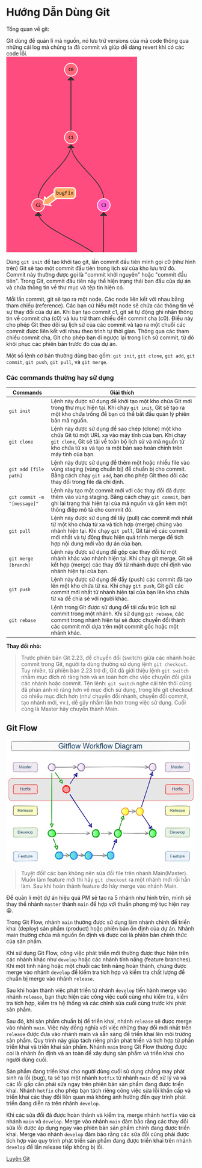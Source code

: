 # Hướng Dẫn Dùng Git

Tổng quan về git:  

Git dùng để quản lí mã nguồn, nó lưu trữ versions của mã code thông qua những cái log mà chúng ta đã commit và giúp dễ dàng revert khi có các code lỗi.  
![alt text](./img/git.png)  

Dùng `git init` để tạo khởi tạo git, lần commit đầu tiên mình gọi c0 (như hình trên) Git sẽ tạo một commit đầu tiên trong lịch sử của kho lưu trữ đó. Commit này thường được gọi là "commit khởi nguyên" hoặc "commit đầu tiên". Trong Git, commit đầu tiên này thể hiện trạng thái ban đầu của dự án và chứa thông tin về thư mục và tệp tin hiện có. 

Mỗi lần commit, git sẽ tạo ra một node. Các node liên kết với nhau bằng tham chiếu (reference). Các bạn cứ hiểu một node sẽ chứa các thông tin về sự thay đổi của dự án. Khi bạn tạo commit c1, git sẽ tự động ghi nhận thông tin về commit cha (c0) và lưu trữ tham chiếu đến commit cha (c0). Điều này cho phép Git theo dõi sự lịch sử của các commit và tạo ra một chuỗi các commit được liên kết với nhau theo trình tự thời gian. Thông qua các tham chiếu commit cha, Git cho phép bạn đi ngược lại trong lịch sử commit, từ đó khôi phục các phiên bản trước đó của dự án.  

Một số lệnh cơ bản thường dùng bao gồm: `git init`, `git clone`, `git add`, `git commit`, `git push`, `git pull`, và `git merge`. 

### Các commands thường hay sử dụng

| Commands | Giải thích |
| --- | --- |
| `git init` | Lệnh này được sử dụng để khởi tạo một kho chứa Git mới trong thư mục hiện tại. Khi chạy `git init`, Git sẽ tạo ra một kho chứa trống để bạn có thể bắt đầu quản lý phiên bản mã nguồn. |
| `git clone` | Lệnh này được sử dụng để sao chép (clone) một kho chứa Git từ một URL xa vào máy tính của bạn. Khi chạy `git clone`, Git sẽ tải về toàn bộ lịch sử và mã nguồn từ kho chứa từ xa và tạo ra một bản sao hoàn chỉnh trên máy tính của bạn. |
| `git add [file path]` | Lệnh này được sử dụng để thêm một hoặc nhiều file vào vùng staging (vùng chuẩn bị) để chuẩn bị cho commit. Bằng cách chạy `git add`, bạn cho phép Git theo dõi các thay đổi trong file đã chỉ định. |
| `git commit -m "[message]"` | Lệnh này tạo một commit mới với các thay đổi đã được thêm vào vùng staging. Bằng cách chạy `git commit`, bạn ghi lại trạng thái hiện tại của mã nguồn và gắn kèm một thông điệp mô tả cho commit đó. |
| `git pull` | Lệnh này được sử dụng để lấy (pull) các commit mới nhất từ một kho chứa từ xa và tích hợp (merge) chúng vào nhánh hiện tại. Khi chạy `git pull`, Git tải về các commit mới nhất và tự động thực hiện quá trình merge để tích hợp nội dung mới vào dự án của bạn. |
| `git merge [branch]` | Lệnh này được sử dụng để gộp các thay đổi từ một nhánh khác vào nhánh hiện tại. Khi chạy git merge, Git sẽ kết hợp (merge) các thay đổi từ nhánh được chỉ định vào nhánh hiện tại của bạn. |
| `git push` | Lệnh này được sử dụng để đẩy (push) các commit đã tạo lên một kho chứa từ xa. Khi chạy `git push`, Git gửi các commit mới nhất từ nhánh hiện tại của bạn lên kho chứa từ xa để chia sẻ với người khác. |
| `git rebase` | Lệnh trong Git được sử dụng để tái cấu trúc lịch sử commit trong một nhánh. Khi sử dụng `git rebase`, các commit trong nhánh hiện tại sẽ được chuyển đổi thành các commit mới dựa trên một commit gốc hoặc một nhánh khác. |

**Thay đổi nhỏ:** 
>Trước phiên bản Git 2.23, để chuyển đổi (switch) giữa các nhánh hoặc commit trong Git, người ta dùng thường sử dụng lệnh `git checkout`. Tuy nhiên, từ phiên bản 2.23 trở đi, Git đã giới thiệu lệnh `git switch` nhằm mục đích rõ ràng hơn và an toàn hơn cho việc chuyển đổi giữa các nhánh hoặc commit. Tên lệnh: `git switch` nghe cái tên thôi cũng đã phản ánh rõ ràng hơn về mục đích sử dụng, trong khi git checkout có nhiều mục đích hơn (như chuyển đổi nhánh, chuyển đổi commit, tạo nhánh mới, vv.), dễ gây nhầm lẫn hơn trong việc sử dụng. Cuối cùng là Master hãy chuyển thành Main.  

## Git Flow  
![alt text](./img/gitflow-hotfix-branch-diagram.jpg)  
> Tuyệt đối! các bạn không nên sửa đổi file trên nhánh Main(Master). Muốn làm feature mới thì hãy `git checkout` ra một nhánh mới rồi hẳn làm. Sau khi hoàn thành feature đó hãy merge vào nhánh Main.  
 
Để quản lí một dự án hiệu quả PM sẽ tạo ra 5 nhánh như hình trên, mình sẽ thay thế nhánh `master` thành `main` để hợp với thuần phong mỹ tục hiện nay &#x1F600;.  

Trong Git Flow, nhánh `main` thường được sử dụng làm nhánh chính để triển khai (deploy) sản phẩm (product) hoặc phiên bản ổn định của dự án. Nhánh main thường chứa mã nguồn ổn định và được coi là phiên bản chính thức của sản phẩm.  

Khi sử dụng Git Flow, công việc phát triển mới thường được thực hiện trên các nhánh khác như `develop` hoặc các nhánh tính năng (feature branches). Khi một tính năng hoặc một chuỗi các tính năng hoàn thành, chúng được merge vào nhánh `develop` để kiểm tra tích hợp và kiểm tra chất lượng để chuẩn bị merge vào nhánh `release`.  

Sau khi hoàn thành việc phát triển từ nhánh `develop` tiến hành merge vào nhánh `release`, bạn thực hiện các công việc cuối cùng như kiểm tra, kiểm tra tích hợp, kiểm tra hệ thống và các chỉnh sửa cuối cùng trước khi phát sản phẩm.

Sau đó, khi sản phẩm chuẩn bị để triển khai, nhánh `release` sẽ được merge vào nhánh `main`. Việc này đồng nghĩa với việc những thay đổi mới nhất trên `release` được đưa vào nhánh main và sẵn sàng để triển khai lên môi trường sản phẩm. Quy trình này giúp tách riêng phần phát triển và tích hợp từ phần triển khai và triển khai sản phẩm. Nhánh `main` trong Git Flow thường được coi là nhánh ổn định và an toàn để xây dựng sản phẩm và triển khai cho người dùng cuối.  

Sản phẩm đang triển khai cho người dùng cuối sử dụng chẳng may phát sinh ra lỗi (bug), ta sẽ tạo một nhánh `hotfix` từ nhánh `main` để xử lý và vá các lỗi gấp cần phải sửa ngay trên phiên bản sản phẩm đang được triển khai. Nhánh `hotfix` cho phép bạn tách riêng công việc sửa lỗi khẩn cấp và triển khai các thay đổi liên quan mà không ảnh hưởng đến quy trình phát triển đang diễn ra trên nhánh `develop`.  

Khi các sửa đổi đã được hoàn thành và kiểm tra, merge nhánh `hotfix` vào cả nhánh `main` và `develop`. Merge vào nhánh `main` đảm bảo rằng các thay đổi sửa lỗi được áp dụng ngay vào phiên bản sản phẩm chính đang được triển khai. Merge vào nhánh `develop` đảm bảo rằng các sửa đổi cũng phải được tích hợp vào quy trình phát triển sản phẩm đang được triển khai trên nhánh `develop` để lần release tiếp không bị lỗi.



[Luyện Git](https://learngitbranching.js.org/)